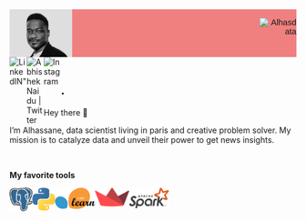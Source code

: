 
 <div style="display: flex;
    justify-content: space-between;
    background-color: lightcoral;
    font-family:Helvetica, Arial, verdana, sans-serif;
    font-size:11pt">
  <div> 
    <img align="left" alt="Abhishek's Instagram" width="25%" src="https://github.com/Alhasdata/Alhasdata/blob/main/img/cov.png" />
  </div>
  <div>
    <p align="right"> <img src="https://github-readme-stats.vercel.app/api?username=Alhasdata&show_icons=true&theme=gotham" alt="Alhasdata" />
  </div>
</div>

<div>
     <a href="https://www.linkedin.com/in/alhassaneahmed/" target="_blank" rel="noopener noreferrer" > 
      <img align="left" alt=LinkedIN" width="30px" src="https://raw.githubusercontent.com/peterthehan/peterthehan/master/assets/linkedin.svg" /></a>
     <a href="https://twitter.com/alhassane86" target="_blank" rel="noopener noreferrer" >
      <img align="left" alt="Abhishek Naidu | Twitter" width="30px" src="https://raw.githubusercontent.com/peterthehan/peterthehan/master/assets/twitter.svg" /></a>     
     <a href="https://www.instagram.com/wpali/" target="_blank" rel="noopener noreferrer" >
      <img align="left" alt="Instagram" width="30px" src="https://raw.githubusercontent.com/hussainweb/hussainweb/main/icons/instagram.png" /></a>
</div>
<br />
                                                                                                                                           
.
-
Hey there 👋

I’m Alhassane, data scientist living in paris and creative problem solver. My mission is to catalyze data and unveil their power to get news insights.

<br />
                                                                                                                                           
                                                                                                                                           
**My favorite tools**

<div>
    <img align="left" alt=LinkedIN" width="40px" src="https://github.com/Alhasdata/Alhasdata/blob/main/tools/postgre.png"/></a>
    <img align="left" alt=LinkedIN" width="40px" src="https://github.com/Alhasdata/Alhasdata/blob/main/tools/python.png"/></a>
    <img align="left" alt=LinkedIN" width="70px" src="https://github.com/Alhasdata/Alhasdata/blob/main/tools/sklearn.png"/></a>
    <img align="left" alt=LinkedIN" width="60px" src="https://github.com/Alhasdata/Alhasdata/blob/main/tools/streamlit2.png"/></a>
    <img align="left" alt=LinkedIN" width="70px" src="https://github.com/Alhasdata/Alhasdata/blob/main/tools/spark.png"/></a>
</div>

<br>
